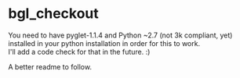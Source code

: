 bgl_checkout
============

You need to have pyglet-1.1.4 and Python ~2.7 (not 3k compliant, yet) installed in your python installation in order for this to work.  
I'll add a code check for that in the future. :)

A better readme to follow.
